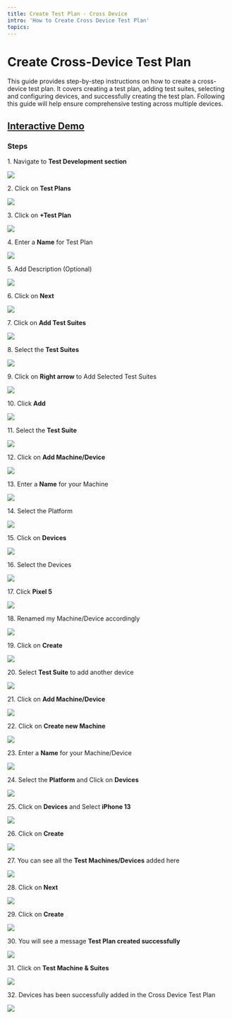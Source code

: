 ```yaml
---
title: Create Test Plan - Cross Device
intro: 'How to Create Cross Device Test Plan'
topics:
---
```



# Create Cross-Device Test Plan

This guide provides step-by-step instructions on how to create a cross-device test plan. It covers creating a test plan, adding test suites, selecting and configuring devices, and successfully creating the test plan. Following this guide will help ensure comprehensive testing across multiple devices.


## [Interactive Demo](https://app.storylane.io/share/nila4ioamv0o)

### **Steps**


1\. Navigate to **Test Development section**

![](https://ajeuwbhvhr.cloudimg.io/colony-recorder.s3.amazonaws.com/files/2024-03-04/539dbdba-0748-4784-8435-75db275aeb56/user_cropped_screenshot.jpeg?tl_px=0,0&br_px=1075,600&force_format=png&wat_scale=95&wat=1&wat_opacity=0.7&wat_gravity=northwest&wat_url=https://colony-recorder.s3.us-west-1.amazonaws.com/images/watermarks/FB923C_standard.png&wat_pad=9,221)


2\. Click on **Test Plans**

![](https://ajeuwbhvhr.cloudimg.io/colony-recorder.s3.amazonaws.com/files/2024-03-04/9e99c03f-ac24-425f-9572-a031d6c792ff/user_cropped_screenshot.jpeg?tl_px=0,225&br_px=1075,826&force_format=png&wat_scale=95&wat=1&wat_opacity=0.7&wat_gravity=northwest&wat_url=https://colony-recorder.s3.us-west-1.amazonaws.com/images/watermarks/FB923C_standard.png&wat_pad=160,265)


3\. Click on **+Test Plan**

![](https://ajeuwbhvhr.cloudimg.io/colony-recorder.s3.amazonaws.com/files/2024-03-04/83c940bc-d52c-419c-906c-d59f2707f82f/ascreenshot.jpeg?tl_px=844,0&br_px=1920,600&force_format=png&wat_scale=95&wat=1&wat_opacity=0.7&wat_gravity=northwest&wat_url=https://colony-recorder.s3.us-west-1.amazonaws.com/images/watermarks/FB923C_standard.png&wat_pad=648,17)


4\. Enter a **Name** for Test Plan

![](https://ajeuwbhvhr.cloudimg.io/colony-recorder.s3.amazonaws.com/files/2024-03-04/1db72fc5-6c3c-400b-aa80-684a8bf6f301/ascreenshot.jpeg?tl_px=255,82&br_px=1330,683&force_format=png&wat_scale=95&wat=1&wat_opacity=0.7&wat_gravity=northwest&wat_url=https://colony-recorder.s3.us-west-1.amazonaws.com/images/watermarks/FB923C_standard.png&wat_pad=502,265)


5\. Add Description (Optional)

![](https://ajeuwbhvhr.cloudimg.io/colony-recorder.s3.amazonaws.com/files/2024-03-04/05952580-643c-4e8e-b041-489b0058da0d/ascreenshot.jpeg?tl_px=165,272&br_px=1240,873&force_format=png&wat_scale=95&wat=1&wat_opacity=0.7&wat_gravity=northwest&wat_url=https://colony-recorder.s3.us-west-1.amazonaws.com/images/watermarks/FB923C_standard.png&wat_pad=502,265)


6\. Click on **Next**

![](https://ajeuwbhvhr.cloudimg.io/colony-recorder.s3.amazonaws.com/files/2024-03-04/2bafb511-30f5-49a4-a8b9-f11de085e550/ascreenshot.jpeg?tl_px=844,0&br_px=1920,600&force_format=png&wat_scale=95&wat=1&wat_opacity=0.7&wat_gravity=northwest&wat_url=https://colony-recorder.s3.us-west-1.amazonaws.com/images/watermarks/FB923C_standard.png&wat_pad=975,2)


7\. Click on **Add Test Suites**

![](https://ajeuwbhvhr.cloudimg.io/colony-recorder.s3.amazonaws.com/files/2024-03-04/8a2043ff-a849-46c3-88f2-0c6f80a653ed/ascreenshot.jpeg?tl_px=512,311&br_px=1587,912&force_format=png&wat_scale=95&wat=1&wat_opacity=0.7&wat_gravity=northwest&wat_url=https://colony-recorder.s3.us-west-1.amazonaws.com/images/watermarks/FB923C_standard.png&wat_pad=502,490)


8\. Select the **Test Suites**

![](https://ajeuwbhvhr.cloudimg.io/colony-recorder.s3.amazonaws.com/files/2024-03-04/0c46b81b-2c91-4577-98a3-dbfe906799aa/ascreenshot.jpeg?tl_px=163,311&br_px=1238,912&force_format=png&wat_scale=95&wat=1&wat_opacity=0.7&wat_gravity=northwest&wat_url=https://colony-recorder.s3.us-west-1.amazonaws.com/images/watermarks/FB923C_standard.png&wat_pad=502,314)


9\. Click on **Right arrow** to Add Selected Test Suites

![](https://ajeuwbhvhr.cloudimg.io/colony-recorder.s3.amazonaws.com/files/2024-03-04/c9d44186-e9dc-47b0-96cb-1e7fe66bbd3e/user_cropped_screenshot.jpeg?tl_px=643,122&br_px=1718,723&force_format=png&wat_scale=95&wat=1&wat_opacity=0.7&wat_gravity=northwest&wat_url=https://colony-recorder.s3.us-west-1.amazonaws.com/images/watermarks/FB923C_standard.png&wat_pad=502,265)


10\. Click **Add**

![](https://ajeuwbhvhr.cloudimg.io/colony-recorder.s3.amazonaws.com/files/2024-03-04/ef125fe2-1b42-49dd-9dfe-4fbcc541a0be/ascreenshot.jpeg?tl_px=844,311&br_px=1920,912&force_format=png&wat_scale=95&wat=1&wat_opacity=0.7&wat_gravity=northwest&wat_url=https://colony-recorder.s3.us-west-1.amazonaws.com/images/watermarks/FB923C_standard.png&wat_pad=785,452)


11\. Select the **Test Suite**

![](https://ajeuwbhvhr.cloudimg.io/colony-recorder.s3.amazonaws.com/files/2024-03-04/f59418ad-9483-4a18-baa6-b39e0a428e00/user_cropped_screenshot.jpeg?tl_px=453,58&br_px=1528,659&force_format=png&wat_scale=95&wat=1&wat_opacity=0.7&wat_gravity=northwest&wat_url=https://colony-recorder.s3.us-west-1.amazonaws.com/images/watermarks/FB923C_standard.png&wat_pad=502,265)


12\. Click on **Add Machine/Device**

![](https://ajeuwbhvhr.cloudimg.io/colony-recorder.s3.amazonaws.com/files/2024-03-04/3532cb27-8c96-45f3-9b7c-aa2841a7a8a0/ascreenshot.jpeg?tl_px=844,0&br_px=1920,600&force_format=png&wat_scale=95&wat=1&wat_opacity=0.7&wat_gravity=northwest&wat_url=https://colony-recorder.s3.us-west-1.amazonaws.com/images/watermarks/FB923C_standard.png&wat_pad=530,255)


13\. Enter a **Name** for your Machine

![](https://ajeuwbhvhr.cloudimg.io/colony-recorder.s3.amazonaws.com/files/2024-03-04/9adb49cd-d20b-4ceb-b8d1-eabd8c535da1/ascreenshot.jpeg?tl_px=640,0&br_px=1715,600&force_format=png&wat_scale=95&wat=1&wat_opacity=0.7&wat_gravity=northwest&wat_url=https://colony-recorder.s3.us-west-1.amazonaws.com/images/watermarks/FB923C_standard.png&wat_pad=502,112)


14\. Select the Platform

![](https://ajeuwbhvhr.cloudimg.io/colony-recorder.s3.amazonaws.com/files/2024-03-04/a7ee7c8f-5796-4d1c-b6e2-d14b4688c92a/ascreenshot.jpeg?tl_px=599,92&br_px=1674,693&force_format=png&wat_scale=95&wat=1&wat_opacity=0.7&wat_gravity=northwest&wat_url=https://colony-recorder.s3.us-west-1.amazonaws.com/images/watermarks/FB923C_standard.png&wat_pad=502,265)


15\. Click on **Devices**

![](https://ajeuwbhvhr.cloudimg.io/colony-recorder.s3.amazonaws.com/files/2024-03-04/45637247-ce81-4d10-a233-5e4926fa5ab1/ascreenshot.jpeg?tl_px=558,166&br_px=1633,767&force_format=png&wat_scale=95&wat=1&wat_opacity=0.7&wat_gravity=northwest&wat_url=https://colony-recorder.s3.us-west-1.amazonaws.com/images/watermarks/FB923C_standard.png&wat_pad=502,265)


16\. Select the Devices

![](https://ajeuwbhvhr.cloudimg.io/colony-recorder.s3.amazonaws.com/files/2024-03-04/2bd488ea-3c28-4076-8518-a5d6e05f2f61/ascreenshot.jpeg?tl_px=752,90&br_px=1827,691&force_format=png&wat_scale=95&wat=1&wat_opacity=0.7&wat_gravity=northwest&wat_url=https://colony-recorder.s3.us-west-1.amazonaws.com/images/watermarks/FB923C_standard.png&wat_pad=502,265)


17\. Click **Pixel 5**

![](https://ajeuwbhvhr.cloudimg.io/colony-recorder.s3.amazonaws.com/files/2024-03-04/6e6cacfe-5fd7-4eed-a5a3-c50fcde6b85e/ascreenshot.jpeg?tl_px=772,117&br_px=1847,718&force_format=png&wat_scale=95&wat=1&wat_opacity=0.7&wat_gravity=northwest&wat_url=https://colony-recorder.s3.us-west-1.amazonaws.com/images/watermarks/FB923C_standard.png&wat_pad=502,265)


18\. Renamed my Machine/Device accordingly

![](https://ajeuwbhvhr.cloudimg.io/colony-recorder.s3.amazonaws.com/files/2024-03-04/ff6deeb9-39ff-41ce-a9c0-caf90b2b2355/ascreenshot.jpeg?tl_px=685,0&br_px=1760,600&force_format=png&wat_scale=95&wat=1&wat_opacity=0.7&wat_gravity=northwest&wat_url=https://colony-recorder.s3.us-west-1.amazonaws.com/images/watermarks/FB923C_standard.png&wat_pad=502,121)


19\. Click on **Create**

![](https://ajeuwbhvhr.cloudimg.io/colony-recorder.s3.amazonaws.com/files/2024-03-04/b72d4932-1f90-4e6c-be9d-9a8b4376beb4/ascreenshot.jpeg?tl_px=844,311&br_px=1920,912&force_format=png&wat_scale=95&wat=1&wat_opacity=0.7&wat_gravity=northwest&wat_url=https://colony-recorder.s3.us-west-1.amazonaws.com/images/watermarks/FB923C_standard.png&wat_pad=963,532)


20\. Select **Test Suite** to add another device

![](https://ajeuwbhvhr.cloudimg.io/colony-recorder.s3.amazonaws.com/files/2024-03-04/6e56ca64-073a-40a7-b192-cd163a0dcade/ascreenshot.jpeg?tl_px=427,0&br_px=1502,600&force_format=png&wat_scale=95&wat=1&wat_opacity=0.7&wat_gravity=northwest&wat_url=https://colony-recorder.s3.us-west-1.amazonaws.com/images/watermarks/FB923C_standard.png&wat_pad=502,260)


21\. Click on **Add Machine/Device**

![](https://ajeuwbhvhr.cloudimg.io/colony-recorder.s3.amazonaws.com/files/2024-03-04/c5c8e8c1-717a-446d-af6f-881ccaf6ebad/ascreenshot.jpeg?tl_px=837,0&br_px=1912,600&force_format=png&wat_scale=95&wat=1&wat_opacity=0.7&wat_gravity=northwest&wat_url=https://colony-recorder.s3.us-west-1.amazonaws.com/images/watermarks/FB923C_standard.png&wat_pad=502,261)


22\. Click on **Create new Machine**

![](https://ajeuwbhvhr.cloudimg.io/colony-recorder.s3.amazonaws.com/files/2024-03-04/6f242707-2d1c-4290-9d0f-956758d9eea9/ascreenshot.jpeg?tl_px=844,55&br_px=1920,656&force_format=png&wat_scale=95&wat=1&wat_opacity=0.7&wat_gravity=northwest&wat_url=https://colony-recorder.s3.us-west-1.amazonaws.com/images/watermarks/FB923C_standard.png&wat_pad=503,265)


23\. Enter a **Name** for your Machine/Device

![](https://ajeuwbhvhr.cloudimg.io/colony-recorder.s3.amazonaws.com/files/2024-03-04/37febdac-1791-4876-a36d-a99bf85cef50/ascreenshot.jpeg?tl_px=792,0&br_px=1867,600&force_format=png&wat_scale=95&wat=1&wat_opacity=0.7&wat_gravity=northwest&wat_url=https://colony-recorder.s3.us-west-1.amazonaws.com/images/watermarks/FB923C_standard.png&wat_pad=502,116)


24\. Select the **Platform** and Click on **Devices**

![](https://ajeuwbhvhr.cloudimg.io/colony-recorder.s3.amazonaws.com/files/2024-03-04/73152d49-2013-45c2-87cf-7d34dd4d1182/ascreenshot.jpeg?tl_px=548,175&br_px=1623,776&force_format=png&wat_scale=95&wat=1&wat_opacity=0.7&wat_gravity=northwest&wat_url=https://colony-recorder.s3.us-west-1.amazonaws.com/images/watermarks/FB923C_standard.png&wat_pad=502,265)


25\. Click on **Devices** and Select **iPhone 13**

![](https://ajeuwbhvhr.cloudimg.io/colony-recorder.s3.amazonaws.com/files/2024-03-04/e159572c-6c09-4d08-9704-ff4f880d3891/ascreenshot.jpeg?tl_px=762,174&br_px=1837,775&force_format=png&wat_scale=95&wat=1&wat_opacity=0.7&wat_gravity=northwest&wat_url=https://colony-recorder.s3.us-west-1.amazonaws.com/images/watermarks/FB923C_standard.png&wat_pad=502,265)


26\. Click on **Create**

![](https://ajeuwbhvhr.cloudimg.io/colony-recorder.s3.amazonaws.com/files/2024-03-04/dcfc2ae0-cfb7-42f9-868e-e18f0c5d12ee/ascreenshot.jpeg?tl_px=844,311&br_px=1920,912&force_format=png&wat_scale=95&wat=1&wat_opacity=0.7&wat_gravity=northwest&wat_url=https://colony-recorder.s3.us-west-1.amazonaws.com/images/watermarks/FB923C_standard.png&wat_pad=952,526)


27\. You can see all the **Test Machines/Devices** added here

![](https://ajeuwbhvhr.cloudimg.io/colony-recorder.s3.amazonaws.com/files/2024-03-04/c7e0647b-4974-4ff4-810a-90cd826044f0/ascreenshot.jpeg?tl_px=152,160&br_px=1227,761&force_format=png&wat_scale=95&wat=1&wat_opacity=0.7&wat_gravity=northwest&wat_url=https://colony-recorder.s3.us-west-1.amazonaws.com/images/watermarks/FB923C_standard.png&wat_pad=502,265)


28\. Click on **Next**

![](https://ajeuwbhvhr.cloudimg.io/colony-recorder.s3.amazonaws.com/files/2024-03-04/da685cb1-d246-4465-8835-7882c17ca5c3/ascreenshot.jpeg?tl_px=844,0&br_px=1920,600&force_format=png&wat_scale=95&wat=1&wat_opacity=0.7&wat_gravity=northwest&wat_url=https://colony-recorder.s3.us-west-1.amazonaws.com/images/watermarks/FB923C_standard.png&wat_pad=982,-1)


29\. Click on **Create**

![](https://ajeuwbhvhr.cloudimg.io/colony-recorder.s3.amazonaws.com/files/2024-03-04/35b05e32-10d0-46a9-a91d-6cac789c9a34/ascreenshot.jpeg?tl_px=844,0&br_px=1920,600&force_format=png&wat_scale=95&wat=1&wat_opacity=0.7&wat_gravity=northwest&wat_url=https://colony-recorder.s3.us-west-1.amazonaws.com/images/watermarks/FB923C_standard.png&wat_pad=970,-3)


30\. You will see a message **Test Plan created successfully**

![](https://ajeuwbhvhr.cloudimg.io/colony-recorder.s3.amazonaws.com/files/2024-03-04/45911d05-9cdc-4d6e-a0e3-93d2034dca4b/ascreenshot.jpeg?tl_px=0,311&br_px=1075,912&force_format=png&wat_scale=95&wat=1&wat_opacity=0.7&wat_gravity=northwest&wat_url=https://colony-recorder.s3.us-west-1.amazonaws.com/images/watermarks/FB923C_standard.png&wat_pad=267,485)


31\. Click on **Test Machine & Suites**

![](https://ajeuwbhvhr.cloudimg.io/colony-recorder.s3.amazonaws.com/files/2024-03-04/1e9bc6f7-3c99-4249-99bd-e187ad39d434/ascreenshot.jpeg?tl_px=0,0&br_px=1075,600&force_format=png&wat_scale=95&wat=1&wat_opacity=0.7&wat_gravity=northwest&wat_url=https://colony-recorder.s3.us-west-1.amazonaws.com/images/watermarks/FB923C_standard.png&wat_pad=321,168)


32\. Devices has been successfully added in the Cross Device Test Plan

![](https://ajeuwbhvhr.cloudimg.io/colony-recorder.s3.amazonaws.com/files/2024-03-04/683b8924-13b6-4d9c-aaf1-fc225a1687b4/user_cropped_screenshot.jpeg?tl_px=0,81&br_px=1075,682&force_format=png&wat_scale=95&wat=1&wat_opacity=0.7&wat_gravity=northwest&wat_url=https://colony-recorder.s3.us-west-1.amazonaws.com/images/watermarks/FB923C_standard.png&wat_pad=488,265)



